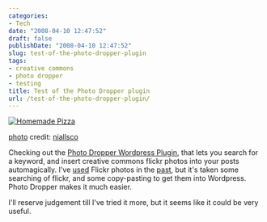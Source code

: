 ```yaml
---
categories:
- Tech
date: "2008-04-10 12:47:52"
draft: false
publishDate: "2008-04-10 12:47:52"
slug: test-of-the-photo-dropper-plugin
tags:
- creative commons
- photo dropper
- testing
title: Test of the Photo Dropper plugin
url: /test-of-the-photo-dropper-plugin/
---
```

[![Homemade
Pizza](//farm4.static.flickr.com/3158/2402434587_16da167765_m.jpg)](http://www.flickr.com/photos/98622649@N00/2402434587/ "Homemade Pizza")

[photo](http://www.photodropper.com/photos/) credit:
[niallsco](http://www.flickr.com/photos/98622649@N00/2402434587/ "niallsco")

Checking out the [Photo Dropper Wordpress
Plugin](http://www.photodropper.com/wordpress-plugin/ "Photo Dropper"),
that lets you search for a keyword, and insert creative commons flickr
photos into your posts automagically. I've
[used](//the.geekorium.com.au/hooray-for-on-site-warranties) Flickr
photos in the [past](//the.geekorium.com.au/rules-for-buses), but it's
taken some searching of flickr, and some copy-pasting to get them into
Wordpress. Photo Dropper makes it much easier.

I'll reserve judgement till I've tried it more, but it seems like it
could be very useful.